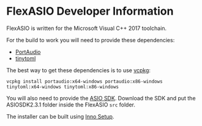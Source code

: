# FlexASIO Developer Information

FlexASIO is written for the Microsoft Visual C++ 2017 toolchain.

For the build to work you will need to provide these dependencies:

 - [PortAudio][]
 - [tinytoml][]

The best way to get these dependencies is to use [vcpkg][]:

```
vcpkg install portaudio:x64-windows portaudio:x86-windows tinytoml:x64-windows tinytoml:x86-windows
```

You will also need to provide the [ASIO SDK][]. Download the SDK and put the
ASIOSDK2.3.1 folder inside the FlexASIO `src` folder.

The installer can be built using [Inno Setup][].

[ASIO SDK]: http://www.steinberg.net/en/company/developer.html
[Inno Setup]: http://www.jrsoftware.org/isdl.php
[PortAudio]: http://www.portaudio.com/
[tinytoml]: https://github.com/mayah/tinytoml
[vcpkg]: https://github.com/Microsoft/vcpkg
